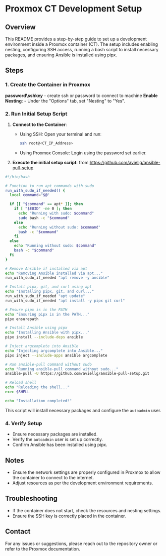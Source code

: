 # Proxmox CT Development Setup

## Overview
This README provides a step-by-step guide to set up a development environment inside a Proxmox container (CT). The setup includes enabling nesting, configuring SSH access, running a bash script to install necessary packages, and ensuring Ansible is installed using pipx.

## Steps

### 1. Create the Container in Proxmox
**password\sshkey**
    - create ssh or password to connect to machine 
**Enable Nesting**:
    - Under the "Options" tab, set "Nesting" to "Yes".

### 2. Run Initial Setup Script
1. **Connect to the Container**:
    - Using SSH: Open your terminal and run:
      ```sh
      ssh root@<CT_IP_Address>
      ```
    - Using Proxmox Console: Login using the password set earlier.

2. **Execute the initial setup script**: from https://github.com/aviellg/ansible-pull-setup
```bash 
#!/bin/bash

# Function to run apt commands with sudo
run_with_sudo_if_needed() {
  local command="$@"

  if [[ "$command" == apt* ]]; then
    if [ "$EUID" -ne 0 ]; then
      echo "Running with sudo: $command"
      sudo bash -c "$command"
    else
      echo "Running without sudo: $command"
      bash -c "$command"
    fi
  else
    echo "Running without sudo: $command"
    bash -c "$command"
  fi
}

# Remove Ansible if installed via apt
echo "Removing Ansible installed via apt..."
run_with_sudo_if_needed "apt remove -y ansible"

# Install pipx, git, and curl using apt
echo "Installing pipx, git, and curl..."
run_with_sudo_if_needed "apt update"
run_with_sudo_if_needed "apt install -y pipx git curl"

# Ensure pipx is in the PATH
echo "Ensuring pipx is in the PATH..."
pipx ensurepath

# Install Ansible using pipx
echo "Installing Ansible with pipx..."
pipx install --include-deps ansible

# Inject argcomplete into Ansible
echo "Injecting argcomplete into Ansible..."
pipx inject --include-apps ansible argcomplete

# Run ansible-pull command without sudo
echo "Running ansible-pull command without sudo..."
ansible-pull -U https://github.com/aviellg/ansible-pull-setup.git

# Reload shell
echo "Reloading the shell..."
exec $SHELL

echo "Installation completed!"

```

   This script will install necessary packages and configure the `autoadmin` user.

### 4. Verify Setup
- Ensure necessary packages are installed.
- Verify the `autoadmin` user is set up correctly.
- Confirm Ansible has been installed using pipx.

## Notes
- Ensure the network settings are properly configured in Proxmox to allow the container to connect to the internet.
- Adjust resources as per the development environment requirements.

## Troubleshooting
- If the container does not start, check the resources and nesting settings.
- Ensure the SSH key is correctly placed in the container.

## Contact
For any issues or suggestions, please reach out to the repository owner or refer to the Proxmox documentation.
